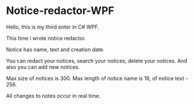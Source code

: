 # Notice-redactor-WPF

Hello, this is my third enter in C# WPF.

This time i wrote notice redactor.

Notice has name, text and creation date.

You can redact your notices, search your notices, delete your notices. And also you can add new notices.

Max size of notices is 300.
Max length of notice name is 16, of notice text - 256.

All changes to notes occur in real time.
